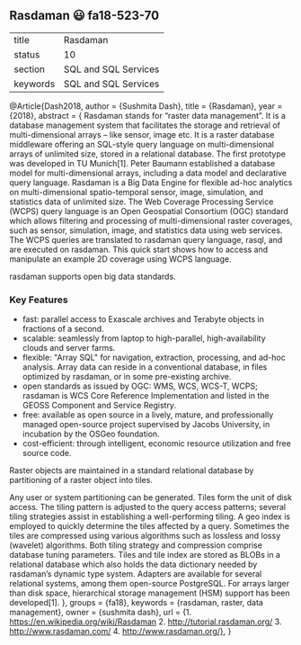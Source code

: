 ## Rasdaman :smiley: fa18-523-70


|          |                      |
| -------- | -------------------- |
| title    | Rasdaman             | 
| status   | 10                   |
| section  | SQL and SQL Services |
| keywords | SQL and SQL Services |

@Article{Dash2018,
  author   = {Sushmita Dash},
  title    = {Rasdaman},
  year     = {2018},
  abstract = {
Rasdaman stands for “raster data management”. It is a database management system that facilitates the storage and retrieval of multi-dimensional arrays – like sensor, image etc. It is a raster database middleware offering an SQL-style query language on multi-dimensional arrays of unlimited size, stored in a relational database.
The first prototype was developed in TU Munich[1]. Peter Baumann established a database model for multi-dimensional arrays, including a data model and declarative query language.
Rasdaman is a Big Data Engine for flexible ad-hoc analytics on multi-dimensional spatio-temporal sensor, image, simulation, and statistics data of unlimited size. The Web Coverage Processing Service (WCPS) query language is an Open Geospatial Consortium (OGC) standard which allows filtering and processing of multi-dimensional raster coverages, such as sensor, simulation, image, and statistics data using web services. The WCPS queries are translated to rasdaman query language, rasql, and are executed on rasdaman. This quick start shows how to access and manipulate an example 2D coverage using WCPS language.

rasdaman supports open big data standards.

### Key Features

* fast: parallel access to Exascale archives and Terabyte objects in fractions of a second.
* scalable: seamlessly from laptop to high-parallel, high-availability clouds and server farms.
* flexible: "Array SQL" for navigation, extraction, processing, and ad-hoc analysis. Array data can reside in a conventional database, in files optimized by rasdaman, or in some pre-existing archive.
* open standards as issued by OGC: WMS, WCS, WCS-T, WCPS; rasdaman is WCS Core Reference Implementation and listed in the GEOSS Component and Service Registry.
* free: available as open source in a lively, mature, and professionally managed open-source project supervised by Jacobs University, in incubation by the OSGeo foundation.
* cost-efficient: through intelligent, economic resource utilization and free source code.

Raster objects are maintained in a standard relational database by partitioning of a raster object into tiles.


Any user or system partitioning can be generated. Tiles form the unit of disk access. The tiling pattern is adjusted to the query access patterns; several tiling strategies assist in establishing a well-performing tiling. A geo index is employed to quickly determine the tiles affected by a query. 
Sometimes the tiles are compressed using various algorithms such as lossless and lossy (wavelet) algorithms. Both tiling strategy and compression comprise database tuning parameters.
Tiles and tile index are stored as BLOBs in a relational database which also holds the data dictionary needed by rasdaman’s dynamic type system. 
Adapters are available for several relational systems, among them open-source PostgreSQL. For arrays larger than disk space, hierarchical storage management (HSM) support has been developed[1].
},
  groups   = {fa18},
  keywords = {rasdaman, raster, data management},
  owner    = {sushmita dash},
  url      = {1.	https://en.wikipedia.org/wiki/Rasdaman
2.	http://tutorial.rasdaman.org/
3.	http://www.rasdaman.com/
4.	http://www.rasdaman.org/},
}
